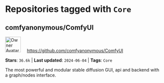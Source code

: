 # Repositories tagged with `Core`

## comfyanonymous/ComfyUI

<a href='https://github.com/comfyanonymous/ComfyUI'><img src="https://avatars.githubusercontent.com/u/121283862?v=4" alt="Owner Avatar" width="50" height="50"></a> &nbsp; &nbsp; https://github.com/comfyanonymous/ComfyUI

**Stars**: `36.6k` | **Last updated**: `2024-06-04` | **Tags**: `Core`

The most powerful and modular stable diffusion GUI, api and backend with a graph/nodes interface.

